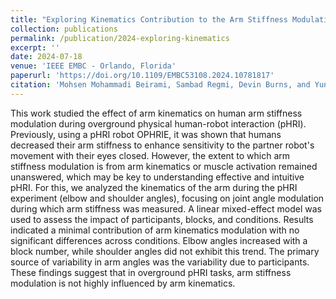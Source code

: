 ```yaml
---
title: "Exploring Kinematics Contribution to the Arm Stiffness Modulation During Overground Physical Human-Robot Interaction"
collection: publications
permalink: /publication/2024-exploring-kinematics
excerpt: ''
date: 2024-07-18
venue: 'IEEE EMBC - Orlando, Florida'
paperurl: 'https://doi.org/10.1109/EMBC53108.2024.10781817'
citation: 'Mohsen Mohammadi Beirami, Sambad Regmi, Devin Burns, and Yun Seong Song (2024), "Exploring Kinematics Contribution to the Arm Stiffness Modulation During Overground Physical Human Robot Interaction" 46th Annual International Conference of the IEEE Engineering in Medicine and Biology Society'
---
```

This work studied the effect of arm kinematics on human arm stiffness modulation during overground physical human-robot interaction (pHRI). Previously, using a pHRI robot OPHRIE, it was shown that humans decreased their arm stiffness to enhance sensitivity to the partner robot's movement with their eyes closed. However, the extent to which arm stiffness modulation is from arm kinematics or muscle activation remained unanswered, which may be key to understanding effective and intuitive pHRI. For this, we analyzed the kinematics of the arm during the pHRI experiment (elbow and shoulder angles), focusing on joint angle modulation during which arm stiffness was measured. A linear mixed-effect model was used to assess the impact of participants, blocks, and conditions. Results indicated a minimal contribution of arm kinematics modulation with no significant differences across conditions. Elbow angles increased with a block number, while shoulder angles did not exhibit this trend. The primary source of variability in arm angles was the variability due to participants. These findings suggest that in overground pHRI tasks, arm stiffness modulation is not highly influenced by arm kinematics.

